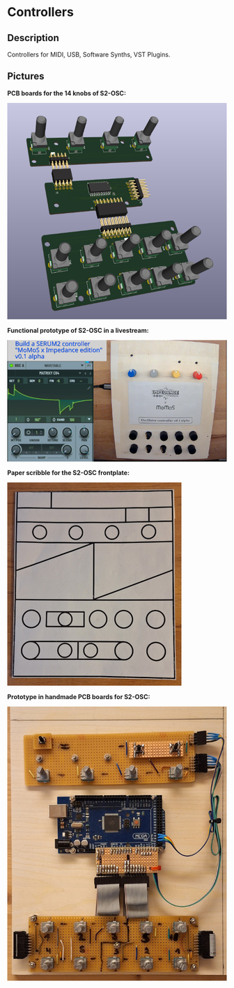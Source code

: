 # Controllers

## Description

Controllers for MIDI, USB, Software Synths, VST Plugins. 

## Pictures

**PCB boards for the 14 knobs of S2-OSC:**

![PCBs for S2-OSC](s2/kicad/knobs_mux/pics/knobs_mux_v1.0_connected_2_small.png)

**Functional prototype of S2-OSC in a livestream:**

![S2-OSC livestream screenshot](pics/s2_osc_v0.1_stream.png)

**Paper scribble for the S2-OSC frontplate:**

![S2-OSC paper front](pics/s2_ocs_front_paper_small.jpg)

**Prototype in handmade PCB boards for S2-OSC:**

![S2-OSC pcbs](pics/s2_osc_v0.1_pcbs_small.jpg)
